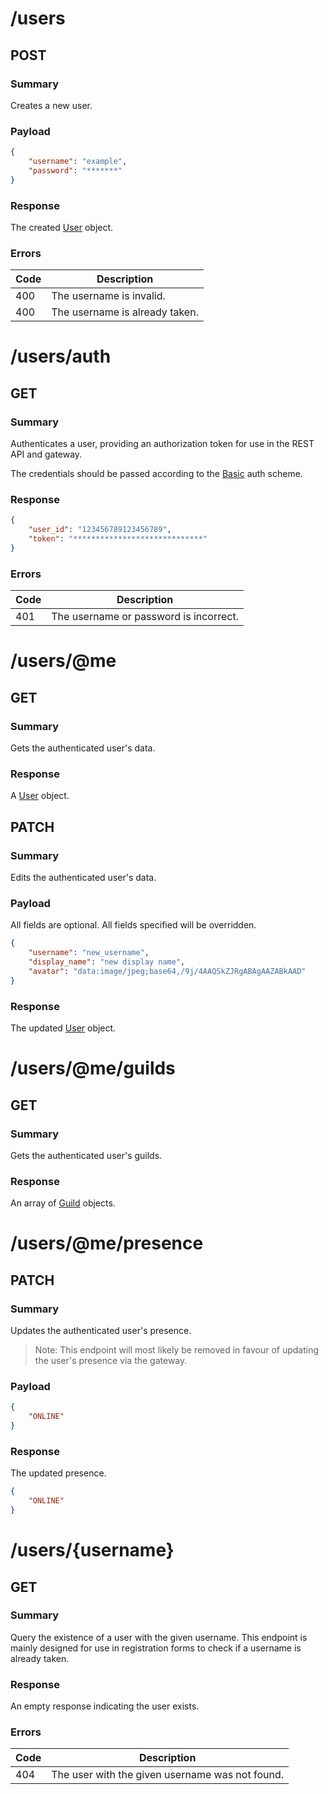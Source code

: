# /users

## POST

### Summary

Creates a new user.

### Payload

```json
{
    "username": "example",
    "password": "*******"
}
```

### Response

The created [User](../objects/user.md) object.

### Errors

| Code | Description |
| ---- | ----------- |
| 400  | The username is invalid. |
| 400  | The username is already taken. |

# /users/auth

## GET

### Summary

Authenticates a user, providing an authorization token for use in the REST API and gateway.

The credentials should be passed according to the [Basic](https://en.wikipedia.org/wiki/Basic_access_authentication) auth scheme.

### Response

```json
{
    "user_id": "123456789123456789",
    "token": "*****************************"
}
```

### Errors

| Code | Description |
| ---- | ----------- |
| 401  | The username or password is incorrect. |

# /users/@me

## GET

### Summary

Gets the authenticated user's data.

### Response

A [User](../objects/user.md) object.

## PATCH

### Summary

Edits the authenticated user's data.

### Payload

All fields are optional. All fields specified will be overridden.

```json
{
    "username": "new_username",
    "display_name": "new display name",
    "avatar": "data:image/jpeg;base64,/9j/4AAQSkZJRgABAgAAZABkAAD"
}
```

### Response

The updated [User](../objects/user.md) object.

# /users/@me/guilds

## GET

### Summary

Gets the authenticated user's guilds.

### Response

An array of [Guild](../objects/guild.md) objects.

# /users/@me/presence

## PATCH

### Summary

Updates the authenticated user's presence.

> Note: This endpoint will most likely be removed in favour of updating the user's presence via the gateway.

### Payload

```json
{
    "ONLINE"
}
```

### Response

The updated presence.

```json
{
    "ONLINE"
}
```

# /users/\{username\}

## GET

### Summary

Query the existence of a user with the given username. 
This endpoint is mainly designed for use in registration forms to check if a username is already taken.

### Response

An empty response indicating the user exists.

### Errors

| Code | Description |
| ---- | ----------- |
| 404  | The user with the given username was not found. |
